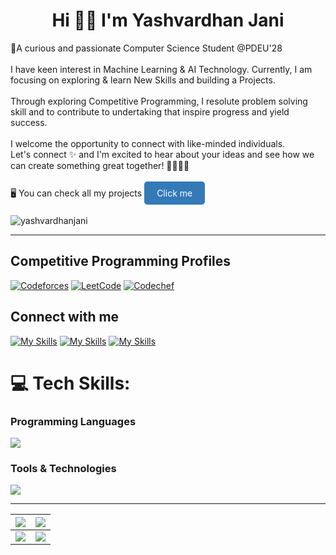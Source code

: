 <h1 align="center">Hi 👋🏻 I'm Yashvardhan Jani </h1>
🎯A curious and passionate Computer Science Student @PDEU'28<br><br>I have keen interest in Machine Learning & AI Technology. Currently, I am focusing on exploring & learn New Skills and building a Projects.<br><br>Through exploring Competitive Programming, I resolute problem solving skill and to contribute to undertaking that inspire progress and yield success.<br><br>I welcome the opportunity to connect with like-minded individuals.<br>Let's connect ✨ and I'm excited to hear about your ideas and see how we can create something great together! 🫱🏻‍🫲🏼
<br><br>
🖥️ You can check all my projects <a href="https://github.com/YashvardhanJani?tab=repositories" style="display:inline-block;padding:10px 20px;background-color:#337ab7;color:#ffffff;text-decoration:none;border-radius:5px;">Click me</a>
<br><br>
<span align="left"> <img src="https://komarev.com/ghpvc/?username=yashvardhanjani&label=Profile%20views&color=0e75b6&style=flat" alt="yashvardhanjani" /> </span>

<hr>

## Competitive Programming Profiles
[![Codeforces](https://img.shields.io/badge/Codeforces-1F8ACB.svg?style=for-the-badge&logo=codeforces&logoColor=white)](https://codeforces.com/profile/YashvardhanJani)
[![LeetCode](https://img.shields.io/badge/LeetCode-FFA116.svg?style=for-the-badge&logo=leetcode&logoColor=white)](https://leetcode.com/u/YashvardhanJani/)
[![Codechef](https://img.shields.io/badge/Codechef-5B4638.svg?style=for-the-badge&logo=codechef&logoColor=white)](https://www.codechef.com/users/yashvardhan71)

## Connect with me
[![My Skills](https://skillicons.dev/icons?i=linkedin&theme=dark)](https://www.linkedin.com/in/yashvardhan-jani)
[![My Skills](https://skillicons.dev/icons?i=twitter&theme=dark)](https://x.com/Yashvardhan2024)
[![My Skills](https://skillicons.dev/icons?i=instagram&theme=dark)](https://instagram.com/yashvardhan.jani)
<br>
</p>

# 💻 Tech Skills:
### Programming Languages
<p align="left">
  <a href="https://skillicons.dev">
    <img src="https://skillicons.dev/icons?i=c,cpp,py,html,css,js" />
  </a>
</p>


### Tools & Technologies
<p align="left">
  <a href="https://skillicons.dev">
    <img src="https://skillicons.dev/icons?i=vscode,pycharm,git,github" />
  </a>
</p>
<hr>

| ![](https://github-readme-stats.vercel.app/api?username=YashvardhanJani&show_icons=true&theme=radical&hide) | [![](https://streak-stats.demolab.com?user=YashvardhanJani&theme=radical&hide)](https://git.io/streak-stats) |
| ------------------------------------------------------------ | ------------------------------------------------------------ |
| [![](https://github-readme-stats.vercel.app/api/top-langs/?username=YashvardhanJani&layout=compact&&show_icons=true&theme=radical&hide)](https://github.com/anuraghazra/github-readme-stats) | ![](https://github-contributor-stats.vercel.app/api?username=YashvardhanJani&limit=5&theme=radical&combine_all_yearly_contributions=true)